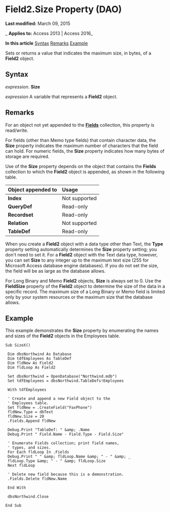 
# Field2.Size Property (DAO)

 **Last modified:** March 09, 2015

 _ **Applies to:** Access 2013 | Access 2016_

 **In this article**
[Syntax](#sectionSection0)
[Remarks](#sectionSection1)
[Example](#sectionSection2)


Sets or returns a value that indicates the maximum size, in bytes, of a  **Field2** object.

## Syntax
<a name="sectionSection0"> </a>

 _expression_. **Size**

 _expression_ A variable that represents a **Field2** object.


## Remarks
<a name="sectionSection1"> </a>

For an object not yet appended to the  **[Fields](4be3ba07-20c1-d958-c1b8-7dd8b4731f60.md)** collection, this property is read/write.

For fields (other than Memo type fields) that contain character data, the  **Size** property indicates the maximum number of characters that the field can hold. For numeric fields, the **Size** property indicates how many bytes of storage are required.

Use of the  **Size** property depends on the object that contains the **Fields** collection to which the **Field2** object is appended, as shown in the following table.



|**Object appended to**|**Usage**|
|:-----|:-----|
|**Index**|Not supported|
|**QueryDef**|Read-only|
|**Recordset**|Read-only|
|**Relation**|Not supported|
|**TableDef**|Read-only|
When you create a  **Field2** object with a data type other than Text, the **Type** property setting automatically determines the **Size** property setting; you don't need to set it. For a **Field2** object with the Text data type, however, you can set **Size** to any integer up to the maximum text size (255 for Microsoft Access database engine databases). If you do not set the size, the field will be as large as the database allows.

For Long Binary and Memo  **Field2** objects, **Size** is always set to 0. Use the **FieldSize** property of the **Field2** object to determine the size of the data in a specific record. The maximum size of a Long Binary or Memo field is limited only by your system resources or the maximum size that the database allows.


## Example
<a name="sectionSection2"> </a>

This example demonstrates the  **Size** property by enumerating the names and sizes of the **Field2** objects in the Employees table.


```
Sub SizeX() 
 
 Dim dbsNorthwind As Database 
 Dim tdfEmployees As TableDef 
 Dim fldNew As Field2 
 Dim fldLoop As Field2 
 
 Set dbsNorthwind = OpenDatabase("Northwind.mdb") 
 Set tdfEmployees = dbsNorthwind.TableDefs!Employees 
 
 With tdfEmployees 
 
 ' Create and append a new Field object to the 
 ' Employees table. 
 Set fldNew = .CreateField("FaxPhone") 
 fldNew.Type = dbText 
 fldNew.Size = 20 
 .Fields.Append fldNew 
 
 Debug.Print "TableDef: " &amp; .Name 
 Debug.Print " Field.Name - Field.Type - Field.Size" 
 
 ' Enumerate Fields collection; print field names, 
 ' types, and sizes. 
 For Each fldLoop In .Fields 
 Debug.Print " " &amp; fldLoop.Name &amp; " - " &amp; _ 
 fldLoop.Type &amp; " - " &amp; fldLoop.Size 
 Next fldLoop 
 
 ' Delete new field because this is a demonstration. 
 .Fields.Delete fldNew.Name 
 
 End With 
 
 dbsNorthwind.Close 
 
End Sub 

```

